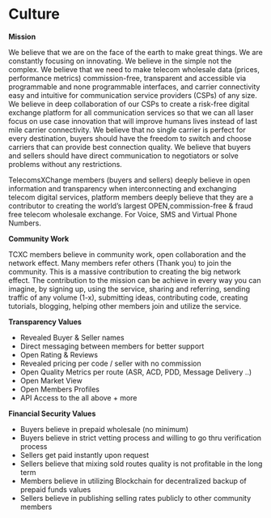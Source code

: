 # Culture


**Mission**


We believe that we are on the face of the earth to make great things. We are constantly focusing on innovating. We believe in the simple not the complex. We believe that we need to make telecom wholesale data (prices, performance metrics) commission-free, transparent and accessible via programmable and none programmable interfaces, and carrier connectivity easy and intuitive for communication service providers (CSPs) of any size. We believe in deep collaboration of our CSPs to create a risk-free digital exchange platform for all communication services so that we can all laser focus on use case innovation that will improve humans lives instead of last mile carrier connectivity. We believe that no single carrier is perfect for every destination, buyers should have the freedom to switch and choose carriers that can provide best connection quality. We believe that buyers and sellers should have direct communication to negotiators or solve problems without any restrictions.


TelecomsXChange members (buyers and sellers) deeply believe in open information and transparency when interconnecting and exchanging telecom digital services, platform members deeply believe that they are a contributor to creating the world’s largest OPEN,commission-free & fraud free telecom wholesale exchange. 
For Voice, SMS and Virtual Phone Numbers. 

**Community Work**

TCXC members believe in community work, open collaboration and the network effect. Many members refer others (Thank you) to join the community. This is a massive contribution to creating the big network effect. 
The contribution to the mission can be achieve in every way you can imagine, by signing up, using the service, sharing and referring, sending traffic of any volume (1-x), submitting ideas, contributing code, creating tutorials, blogging,  helping other members join and utilize the service. 



**Transparency Values**

- Revealed Buyer & Seller names
- Direct messaging between members for better support
- Open Rating & Reviews
- Revealed pricing per code / seller with no commission 
- Open Quality Metrics per route (ASR, ACD, PDD, Message Delivery ..)
- Open Market View 
- Open Members Profiles
- API Access to the all above + more

**Financial Security Values**

- Buyers believe in prepaid wholesale (no minimum)
- Buyers believe in strict vetting process and willing to go thru verification process 
- Sellers get paid instantly upon request
- Sellers believe that mixing sold routes quality is not profitable in the long term
- Members believe in utilizing Blockchain for decentralized backup of prepaid funds values
- Sellers believe in publishing selling rates publicly to other community members
